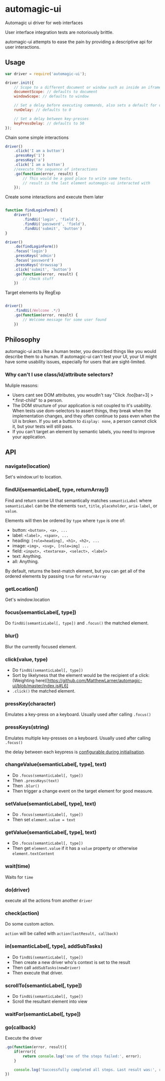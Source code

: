 # automagic-ui
Automagic ui driver for web interfaces

User interface integration tests are notoriously brittle.

automagic-ui attempts to ease the pain by providing a descriptive  api for user interactions.

## Usage

```javascript
var driver = require('automagic-ui');

driver.init({
    // Scope to a different document or window such as inside an iframe
    documentScope: // defaults to document
    windowScope: // defaults to window

    // Set a delay before executing commands, also sets a default for driver.wait
    runDelay: // defaults to 0

    // Set a delay between key-presses
    keyPressDelay: // defaults to 50
});
```

Chain some simple interactions

```javascript
driver()
    .click('I am a button')
    .pressKey('1')
    .pressKey('a')
    .click('I am a button')
    //execute the sequence of interactions
    .go(function(error, result) {
        // This would be a good place to write some tests.
        // result is the last element automagic-ui interacted with
    });
```

Create some interactions and execute them later

```javascript

function findLoginForm() {
    driver()
        .findUi('login', 'field'),
        .findUi('password', 'field'),
        .findUi('submit', 'button')
}

driver()
    .do(findLoginForm())
    .focus('login')
    .pressKeys('admin')
    .focus('password')
    .pressKeys('drowssap')
    .click('submit', 'button')
    .go(function(error, result) {
        // Check stuff
    })
```

Target elements by RegExp

```javascript

driver()
    .findUi(/Welcome .*/)
    .go(function(error, result) {
        // Welcome message for some user found
    })
```

## Philosophy

automagic-ui acts like a human tester, you described things like you would describe them to a human.
If automagic-ui can't test your UI, your UI might have some usability issues, especially for users that
are sight-limited.

### Why can't I use class/id/attribute selectors?

Muliple reasons:

 - Users cant see DOM attributes, you woudln't say "Click .foo[bar=3] > *:first-child" to a person.
 - The DOM structure of your application is not coupled to it's usability. When tests use dom-selectors to assert things, they break when the implementation changes, and they often continue to pass even when the UI is broken. If you set a button to `display: none`, a person cannot click it, but your tests will still pass.
 - If you can't target an element by semantic labels, you need to improve your application.

## API

### navigate(location)

Set's window.url to location.

### findUi(semanticLabel[, type, returnArray])

Find and return some UI that semantically matches `semanticLabel` where `semanticLabel` can be the elements `text`, `title`, `placeholder`, `aria-label`, or `value`.

Elements will then be ordered by `type` where `type` is one of:
 - button: `<button>, <a>, ...`
 - label: `<label>, <span>, ...`
 - heading: `[role=heading], <h1>, <h2>, ...`
 - image: `<img>, <svg>, [role=img] ...`
 - field: `<input>, <textarea>, <select>, <label>`
 - text: Anything.
 - all: Anything.

By default, returns the best-match element, but you can get all of the ordered elements  by passing `true` for `returnArray`

### getLocation()

Get's window.location

### focus(semanticLabel[, type])

Do `findUi(semanticLabel[, type])` and `.focus()` the matched element.

### blur()

Blur the currently focused element.

### click(value, type)

 - Do `findUi(semanticLabel[, type])`
 - Sort by likelyness that the element would be the recipient of a click:
    (Weighting here)[https://github.com/MatthewLarner/automagic-ui/blob/master/index.js#L6]
 - `.click()` the matched element.

### pressKey(character)

Emulates a key-press on a keyboard.
Usually used after calling `.focus()`

### pressKeys(string)

Emulates multiple key-presses on a keyboard.
Usually used after calling `.focus()`

the delay between each keypress is [configurable during initialisation](#usage).

### changeValue(semanticLabel[, type], text)

 - Do `.focus(semanticLabel[, type])`
 - Then `.pressKeys(text)`
 - Then `.blur()`
 - Then trigger a change event on the target element for good measure.

### setValue(semanticLabel[, type], text)

 - Do `.focus(semanticLabel[, type])`
 - Then set `element.value = text`

### getValue(semanticLabel[, type], text)

 - Do `.focus(semanticLabel[, type])`
 - Then get `element.value` if it has a `value` property or otherwise `element.textContent`

### wait(time)

Waits for `time`

### do(driver)

execute all the actions from another `driver`

### check(action)

Do some custom action.

`action` will be called with `action(lastResult, callback)`

### in(semanticLabel[, type], addSubTasks)

 - Do `findUi(semanticLabel[, type])`
 - Then create a new driver who's context is set to the result
 - Then call `addSubTasks(newDriver)`
 - Then execute that driver.

### scrollTo(semanticLabel[, type])

 - Do `findUi(semanticLabel[, type])`
 - Scroll the resultant element into view

### waitFor(semanticLabel[, type])

### go(callback)

Execute the driver

```js
.go(function(error, result){
    if(error){
        return console.log('one of the steps failed:', error);
    }

    console.log('Successfully completed all steps. Last result was:', result);
})
```
